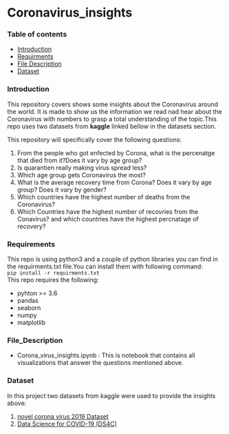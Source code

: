 # Coronavirus_insights

### Table of contents
- [Introduction](#Introduction)
- [Requirments](#Requirements)
- [File Description ](#File_Description)
- [Dataset](#Dataset)


### Introduction
This repository covers shows some insights about the Coronavirus around the world. It is made to show us the information we read nad hear about the Coronavirus with numbers to grasp a total understanding of the topic.This repo uses two datasets from **kaggle** linked bellow in the datasets section. 
       
This repository will specifically cover the following questions:      
1. From the people who got enfected by Corona, what is the percenatge that died from it?Does it vary by age group?     
2. Is quarantien really making virus spread less?     
3. Which age group gets Coronavirus the most?    
4. What is the average recovery time from Corona? Does it vary by age group? Does it vary by gender?      
5. Which countries have the highest number of deaths from the Coronavirus?     
6. Which Countries have the highest number of recovries from the Conavirus? and which countries have the highest percnatage of recovery?     

### Requirements
This repo is using python3 and a couple of python libraries you can find in the requirments.txt file.You can install them with following command:  
```pip install -r requirments.txt```      
This repo requires the following:    
* pyhton >= 3.6
* pandas
* seaborn
* numpy
* matplotlib

### File_Description    
* Corona_virus_insights.ipynb : This is notebook that contains all visualizations that answer the questions mentioned above. 

### Dataset    
In this project two datasets from kaggle were used to provide the insights above:    
1. [novel corona virus 2019 Dataset](https://www.kaggle.com/sudalairajkumar/novel-corona-virus-2019-dataset/)
2. [Data Science for COVID-19 (DS4C)](https://www.kaggle.com/kimjihoo/coronavirusdataset)    









